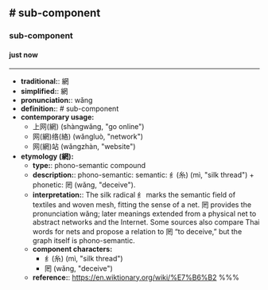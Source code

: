 ## # sub-component
### sub-component
#### just now
---
- **traditional:**: 網
- **simplified:**: 網
- **pronunciation:**: wǎng
- **definition:**: # sub-component
- **contemporary usage:**
  - 上网(網) (shàngwǎng, "go online")
  - 网(網)络(絡) (wǎngluò, "network")
  - 网(網)站 (wǎngzhàn, "website")
- **etymology (網):**
  - **type:**: phono-semantic compound
  - **description:**: phono-semantic: semantic: 纟(糸) (mì, "silk thread") + phonetic: 罔 (wǎng, "deceive").
  - **interpretation:**: The silk radical 纟 marks the semantic field of textiles and woven mesh, fitting the sense of a net. 罔 provides the pronunciation wǎng; later meanings extended from a physical net to abstract networks and the Internet. Some sources also compare Thai words for nets and propose a relation to 罔 “to deceive,” but the graph itself is phono-semantic.
  - **component characters:**
    - 纟(糸) (mì, "silk thread")
    - 罔 (wǎng, "deceive")
  - **reference:**: https://en.wiktionary.org/wiki/%E7%B6%B2
%%%
